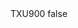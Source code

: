 <?xml version="1.0" encoding="UTF-8"?>
<CustomMetadata xmlns="http://soap.sforce.com/2006/04/metadata">
    <label>TXU900</label>
    <protected>false</protected>
</CustomMetadata>
